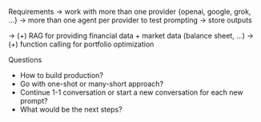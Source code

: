 Requirements
-> work with more than one provider {openai, google, grok, ...}
-> more than one agent per provider to test prompting
-> store outputs

-> (+) RAG for providing financial data + market data (balance sheet, ...)
-> (+) function calling for portfolio optimization

Questions
- How to build production?
- Go with one-shot or many-short approach?
- Continue 1-1 conversation or start a new conversation for each new prompt?
- What would be the next steps? 